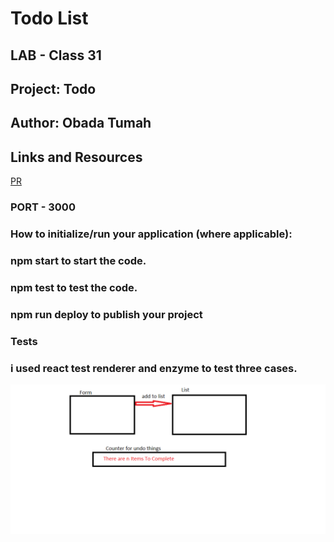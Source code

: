 # Todo List

## LAB - Class 31

## Project: Todo

## Author: Obada Tumah

## Links and Resources

[PR](#)


### PORT - 3000

### How to initialize/run your application (where applicable):

### npm start to start the code.

### npm test to test the code.

### npm run deploy to publish your project


### Tests

### i used react test renderer and enzyme to test three cases.

![Diagram](./assets/todo.png)
